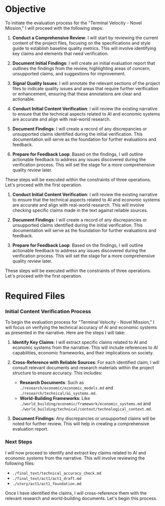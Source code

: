 # Objective
To initiate the evaluation process for the "Terminal Velocity - Novel Mission," I will proceed with the following steps:
1. **Conduct a Comprehensive Review**: I will start by reviewing the current content of the project files, focusing on the specifications and style guide to establish baseline quality metrics. This will involve identifying key claims and elements that need verification.
2. **Document Initial Findings**: I will create an initial evaluation report that outlines the findings from the review, highlighting areas of concern, unsupported claims, and suggestions for improvement.
3. **Signal Quality Issues**: I will annotate the relevant sections of the project files to indicate quality issues and areas that require further verification or enhancement, ensuring that these annotations are clear and actionable.

1. **Conduct Initial Content Verification**: I will review the existing narrative to ensure that the technical aspects related to AI and economic systems are accurate and align with real-world research.
2. **Document Findings**: I will create a record of any discrepancies or unsupported claims identified during the initial verification. This documentation will serve as the foundation for further evaluations and feedback.
3. **Prepare for Feedback Loop**: Based on the findings, I will outline actionable feedback to address any issues discovered during the verification process. This will set the stage for a more comprehensive quality review later.

These steps will be executed within the constraints of three operations. Let's proceed with the first operation.

1. **Conduct Initial Content Verification**: I will review the existing narrative to ensure that the technical aspects related to AI and economic systems are accurate and align with real-world research. This will involve checking specific claims made in the text against reliable sources.

2. **Document Findings**: I will create a record of any discrepancies or unsupported claims identified during the initial verification. This documentation will serve as the foundation for further evaluations and feedback.

3. **Prepare for Feedback Loop**: Based on the findings, I will outline actionable feedback to address any issues discovered during the verification process. This will set the stage for a more comprehensive quality review later.

These steps will be executed within the constraints of three operations. Let's proceed with the first operation.

# Required Files
### Initial Content Verification Process

To begin the evaluation process for "Terminal Velocity - Novel Mission," I will focus on verifying the technical accuracy of AI and economic systems as presented in the narrative. Here are the steps I will take:

1. **Identify Key Claims**: I will extract specific claims related to AI and economic systems from the narrative. This will include references to AI capabilities, economic frameworks, and their implications on society.

2. **Cross-Reference with Reliable Sources**: For each identified claim, I will consult relevant documents and research materials within the project structure to ensure accuracy. This includes:
   - **Research Documents**: Such as `./research/economic/economic_models.md` and `./research/technical/ai_systems.md`.
   - **World-Building Frameworks**: Like `./world_building/economic/framework/economic_systems.md` and `./world_building/technical/context/technological_context.md`.

3. **Document Findings**: Any discrepancies or unsupported claims will be noted for further review. This will help in creating a comprehensive evaluation report.

### Next Steps

I will now proceed to identify and extract key claims related to AI and economic systems from the narrative. This will involve reviewing the following files:

- `./final_text/technical_accuracy_check.md`
- `./final_text/act1/act1_draft.md`
- `./story/act1/act1_foundation.md`

Once I have identified the claims, I will cross-reference them with the relevant research and world-building documents. Let's begin this process.
